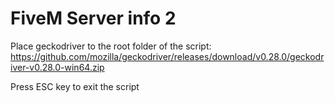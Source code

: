 # FiveM Server info 2

Place geckodriver to the root folder of the script:
https://github.com/mozilla/geckodriver/releases/download/v0.28.0/geckodriver-v0.28.0-win64.zip

Press ESC key to exit the script
